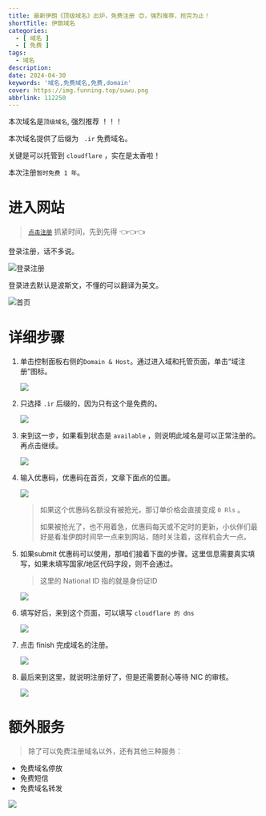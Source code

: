 ```yaml
---
title: 最新伊朗《顶级域名》出炉，免费注册 😍，强烈推荐，抢完为止！
shortTitle: 伊朗域名
categories:
  - [ 域名 ]
  - [ 免费 ]
tags:
  - 域名
description:
date: 2024-04-30
keywords: '域名,免费域名,免费,domain'
cover: https://img.funning.top/suwu.png
abbrlink: 112250
---
```


本次域名是`顶级域名`, 强烈推荐 ！！！

本次域名提供了后缀为 ` .ir` 免费域名。

关键是可以托管到 `cloudflare` ，实在是太香啦！

本次注册`暂时免费 1 年`。

# 进入网站

> [`点击注册`](http://www.parsdata.com/en-US/free-domain) 抓紧时间，先到先得 👈👈👈

登录注册，话不多说。

![登录注册](https://img2.funning.top/file/e6e2d14001da78f58afcb.png)

登录进去默认是波斯文，不懂的可以翻译为英文。

![首页](https://img2.funning.top/file/e5e9106696fc69d1c42de.png)

# 详细步骤

1. 单击控制面板右侧的`Domain & Host`。通过进入域和托管页面，单击“域注册”图标。

   ![](https://img2.funning.top/file/534d8c6b5c12722df944f.png)

2. 只选择 `.ir` 后缀的，因为只有这个是免费的。

   ![](https://img2.funning.top/file/4448a2da504128382a4b4.png)

3. 来到这一步，如果看到状态是 `available` ，则说明此域名是可以正常注册的。再点击继续。

   ![](https://img2.funning.top/file/bdba22c617058dfb7764a.png)

4. 输入优惠码，优惠码在首页，文章下面点的位置。

   ![](https://img2.funning.top/file/bdba22c617058dfb7764a.png)

   > 如果这个优惠码名额没有被抢光，那订单价格会直接变成 `0 Rls` 。
   >
   > 如果被抢光了，也不用着急，优惠码每天或不定时的更新，小伙伴们最好是看准伊朗时间早一点来到网站，随时关注着，这样机会大一点。

5. 如果submit 优惠码可以使用，那咱们接着下面的步骤。这里信息需要真实填写，如果未填写国家/地区代码字段，则不会通过。

   > 这里的 National ID 指的就是身份证ID

   ![](https://img2.funning.top/file/9b246fcb994711c85d06e.png)

6. 填写好后，来到这个页面，可以填写 `cloudflare 的 dns`

   ![](https://img2.funning.top/file/aa70463f7c12349e0a463.png)

7. 点击 finish 完成域名的注册。

   ![](https://img2.funning.top/file/d9bb2703fd8d7afa2ae8d.png)

8. 最后来到这里，就说明注册好了，但是还需要耐心等待 NIC 的审核。

   ![](https://img2.funning.top/file/1aa0460237d2db6622b6d.png)

# 额外服务

> 除了可以免费注册域名以外，还有其他三种服务：

- 免费域名停放
- 免费短信
- 免费域名转发

![](https://img2.funning.top/file/5af131f8df9a55f33344a.png)


